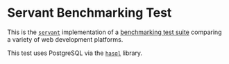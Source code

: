 # Servant Benchmarking Test

This is the [`servant`](http://haskell-servant.github.io/) implementation of a
[benchmarking test suite](https://www.techempower.com/benchmarks/) comparing a
variety of web development platforms.

This test uses PostgreSQL via the [`hasql`](https://hackage.haskell.org/package/hasql)
library.

